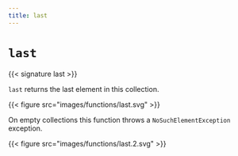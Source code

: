 ```yaml
---
title: last
---
```


# `last`

{{< signature last >}}

`last` returns the last element in this collection.

{{< figure src="images/functions/last.svg" >}}

On empty collections this function throws a `NoSuchElementException` exception.

{{< figure src="images/functions/last.2.svg" >}}
